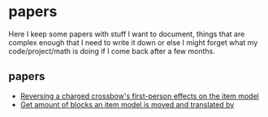 # papers
Here I keep some papers with stuff I want to document, things that are complex enough that I need to write it down or else I might forget what my code/project/math is doing if I come back after a few months.

## papers
- [Reversing a charged crossbow's first-person
effects on the item model](papers/Reversing_a_charged_crossbow_s_first_person_effects_on_the_item_model/Reversing_a_charged_crossbow_s_first_person_effects_on_the_item_model.pdf)
- [Get amount of blocks an item model is moved and translated by](papers/Get_amount_of_blocks_an_item_model_is_moved_and_translated_by/Get_amount_of_blocks_an_item_model_is_moved_and_translated_by.pdf)
